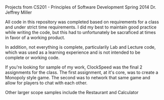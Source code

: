 Projects from CS201 - Principles of Software Development
Spring 2014
Dr. Jeffrey Miller

All code in this repository was completed based on requirements for a class and under strict time requirements.
I did my best to maintain good practice while writing the code, but this had to unfortunately be sacraficed at times in favor of a working product.

In addition, not everything is complete, particularily Lab and Lecture code, which was used as a learning experience and is not intended to be complete or working code.

If you're looking for sample of my work, ClockSpeed was the final 2 assignments for the class.
The first assignment, at it's core, was to create a Monopoly style game.
The second was to network that same game and allow for players to chat with each other.

Other larger scope samples include the Restaurant and Calculator

